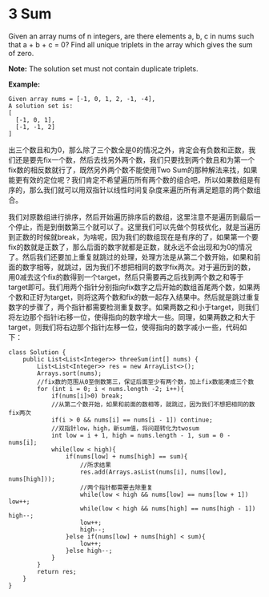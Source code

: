 # 3 Sum

Given an array nums of n integers, are there elements a, b, c in nums such that a + b + c = 0? 
Find all unique triplets in the array which gives the sum of zero.

**Note:**
The solution set must not contain duplicate triplets.

**Example:**
```
Given array nums = [-1, 0, 1, 2, -1, -4],
A solution set is:
[
  [-1, 0, 1],
  [-1, -1, 2]
]
```

出三个数且和为0，那么除了三个数全是0的情况之外，肯定会有负数和正数，我们还是要先fix一个数，然后去找另外两个数，我们只要找到两个数且和为第一个fix数的相反数就行了，既然另外两个数不能使用Two Sum的那种解法来找，如果能更有效的定位呢？我们肯定不希望遍历所有两个数的组合吧，所以如果数组是有序的，那么我们就可以用双指针以线性时间复杂度来遍历所有满足题意的两个数组合。

我们对原数组进行排序，然后开始遍历排序后的数组，这里注意不是遍历到最后一个停止，而是到倒数第三个就可以了。这里我们可以先做个剪枝优化，就是当遍历到正数的时候就break，为啥呢，因为我们的数组现在是有序的了，如果第一个要fix的数就是正数了，那么后面的数字就都是正数，就永远不会出现和为0的情况了。然后我们还要加上重复就跳过的处理，处理方法是从第二个数开始，如果和前面的数字相等，就跳过，因为我们不想把相同的数字fix两次。对于遍历到的数，用0减去这个fix的数得到一个target，然后只需要再之后找到两个数之和等于target即可。我们用两个指针分别指向fix数字之后开始的数组首尾两个数，如果两个数和正好为target，则将这两个数和fix的数一起存入结果中。然后就是跳过重复数字的步骤了，两个指针都需要检测重复数字。如果两数之和小于target，则我们将左边那个指针i右移一位，使得指向的数字增大一些。同理，如果两数之和大于target，则我们将右边那个指针j左移一位，使得指向的数字减小一些，代码如下：


```
class Solution {
    public List<List<Integer>> threeSum(int[] nums) {
        List<List<Integer>> res = new ArrayList<>();
        Arrays.sort(nums);
        //fix数的范围从0至倒数第三，保证后面至少有两个数，加上fix数能凑成三个数
        for (int i = 0; i < nums.length -2; i++){
            if(nums[i]>0) break;
            //从第二个数开始，如果和前面的数相等，就跳过，因为我们不想把相同的数fix两次
            if(i > 0 && nums[i] == nums[i - 1]) continue;
            //双指针low，high，新sum值，将问题转化为twosum
            int low = i + 1, high = nums.length - 1, sum = 0 - nums[i];
            while(low < high){
                if(nums[low] + nums[high] == sum){
                    //所求结果
                    res.add(Arrays.asList(nums[i], nums[low], nums[high]));
                    //两个指针都需要去除重复
                    while(low < high && nums[low] == nums[low + 1]) low++;
                    while(low < high && nums[high] == nums[high - 1]) high--;
                    low++;
                    high--;
                }else if(nums[low] + nums[high] < sum){
                    low++;
                }else high--;
            }
        }
        return res;
    }
}
```
